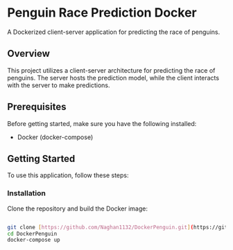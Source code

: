 # Penguin Race Prediction Docker

A Dockerized client-server application for predicting the race of penguins.

## Overview

This project utilizes a client-server architecture for predicting the race of penguins. The server hosts the prediction model, while the client interacts with the server to make predictions.

## Prerequisites

Before getting started, make sure you have the following installed:

- Docker (docker-compose)

## Getting Started

To use this application, follow these steps:

### Installation

Clone the repository and build the Docker image:

```bash

git clone [https://github.com/Naghan1132/DockerPenguin.git](https://github.com/Naghan1132/DockerPenguin.git)
cd DockerPenguin
docker-compose up
